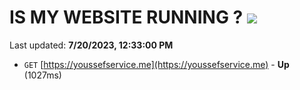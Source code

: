 # IS MY WEBSITE RUNNING ? [![](https://img.shields.io/static/v1?label=Sponsor&message=%E2%9D%A4&logo=GitHub&color=%23fe8e86)](https://github.com/sponsors/<username>)

Last updated: **7/20/2023, 12:33:00 PM**

- `GET` [https://youssefservice.me](https://youssefservice.me) - **Up** (1027ms)
